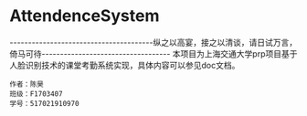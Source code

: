 # AttendenceSystem
---------------------------------------纵之以高宴，接之以清谈，请日试万言，倚马可待-----------------------------------
    本项目为上海交通大学prp项目基于人脸识别技术的课堂考勤系统实现，具体内容可以参见doc文档。
    
    
    作者：陈昊
    班级：F1703407
    学号：517021910970
    
    
